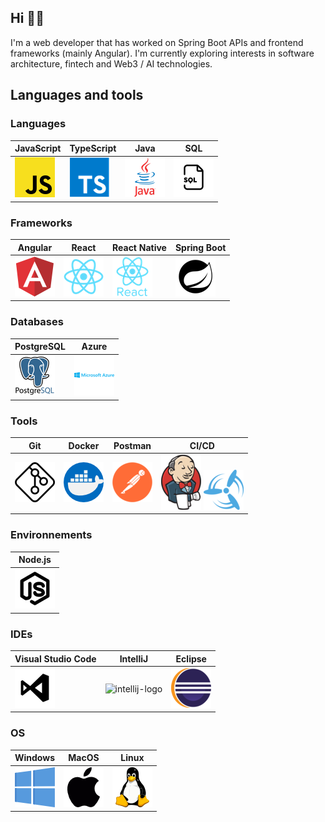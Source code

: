 ## Hi 👋🏼

I'm a web developer that has worked on Spring Boot APIs and frontend frameworks (mainly Angular). I'm currently exploring interests in software architecture, fintech and Web3 / AI technologies.

## Languages and tools
### Languages

| JavaScript | TypeScript | Java| SQL
|--|--|--|--|
|![js-logo](assets/js-logo.png)| ![ts-logo](assets/ts-logo.png)| ![java-logo](assets/java-logo.png)| ![sql-logo](assets/sql-logo.png)

### Frameworks
| Angular| React| React Native| Spring Boot
|--|--|--|--|
|![angular-logo](assets/angular-logo.png) | ![react-logo](assets/react-logo.png) | ![reactnative-logo](assets/reactnative-logo.png)| ![spring-logo](assets/spring-logo.png)
### Databases
| PostgreSQL| Azure|
|--|--|
|![postgres-logo](assets/postgres-logo.png)  | ![azure-logo](assets/azure-logo.png)|

### Tools
| Git| Docker|Postman| CI/CD
|--|--|--|--|
|![git-logo](assets/git-logo.png)| ![docker-logo](assets/docker-logo.png)| ![postman-logo](assets/postman-logo.png)| ![jenkins-logo](assets/jenkins-logo.png) ![concourse-logo](assets/concourse-logo.png)

### Environnements
| Node.js|
|--|
|![node-logo](assets/node-logo.png)|

### IDEs
| Visual Studio Code| IntelliJ|Eclipse
|--|--|--|
|![vscode-logo](assets/vscode-logo.png)| ![intellij-logo](assets/itellij-logo.png)| ![eclipse-logo](assets/eclipse-logo.png)|

### OS
| Windows| MacOS|Linux
|--|--|--|
|![windows-logo](assets/windows-logo.png)  |![macos-logo](assets/macos-logo.png) | ![linux-logo](assets/linux-logo.png)|
